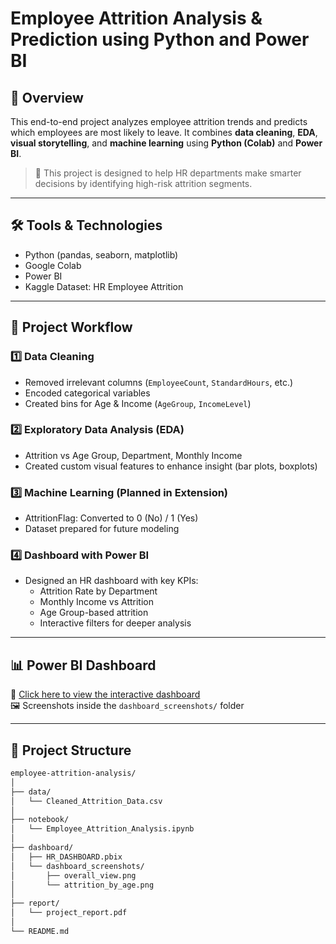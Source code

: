 # Employee Attrition Analysis & Prediction using Python and Power BI

## 📌 Overview
This end-to-end project analyzes employee attrition trends and predicts which employees are most likely to leave. It combines **data cleaning**, **EDA**, **visual storytelling**, and **machine learning** using **Python (Colab)** and **Power BI**.

> 🎯 This project is designed to help HR departments make smarter decisions by identifying high-risk attrition segments.

---

## 🛠️ Tools & Technologies
- Python (pandas, seaborn, matplotlib)
- Google Colab
- Power BI
- Kaggle Dataset: HR Employee Attrition

---

## 🧩 Project Workflow

### 1️⃣ Data Cleaning
- Removed irrelevant columns (`EmployeeCount`, `StandardHours`, etc.)
- Encoded categorical variables
- Created bins for Age & Income (`AgeGroup`, `IncomeLevel`)

### 2️⃣ Exploratory Data Analysis (EDA)
- Attrition vs Age Group, Department, Monthly Income
- Created custom visual features to enhance insight (bar plots, boxplots)

### 3️⃣ Machine Learning (Planned in Extension)
- AttritionFlag: Converted to 0 (No) / 1 (Yes)
- Dataset prepared for future modeling

### 4️⃣ Dashboard with Power BI
- Designed an HR dashboard with key KPIs:
  - Attrition Rate by Department
  - Monthly Income vs Attrition
  - Age Group-based attrition
  - Interactive filters for deeper analysis

---

## 📊 Power BI Dashboard

🔗 [Click here to view the interactive dashboard](#)  
🖼️ Screenshots inside the `dashboard_screenshots/` folder

---

## 📁 Project Structure

```bash
employee-attrition-analysis/
│
├── data/
│   └── Cleaned_Attrition_Data.csv
│
├── notebook/
│   └── Employee_Attrition_Analysis.ipynb
│
├── dashboard/
│   ├── HR_DASHBOARD.pbix
│   └── dashboard_screenshots/
│       ├── overall_view.png
│       └── attrition_by_age.png
│
├── report/
│   └── project_report.pdf
│
└── README.md
